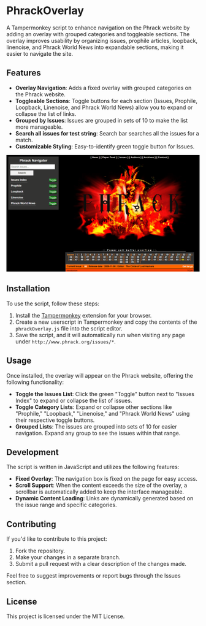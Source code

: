 # PhrackOverlay

A Tampermonkey script to enhance navigation on the Phrack website by adding an overlay with grouped categories and toggleable sections. The overlay improves usability by organizing issues, prophile articles, loopback, linenoise, and Phrack World News into expandable sections, making it easier to navigate the site.

## Features

- **Overlay Navigation**: Adds a fixed overlay with grouped categories on the Phrack website.
- **Toggleable Sections**: Toggle buttons for each section (Issues, Prophile, Loopback, Linenoise, and Phrack World News) allow you to expand or collapse the list of links.
- **Grouped by Issues**: Issues are grouped in sets of 10 to make the list more manageable.
- **Search all issues for test string**: Search bar searches all the issues for a match.
- **Customizable Styling**: Easy-to-identify green toggle button for Issues.

![GUI](https://github.com/tomemme/phrackOverlay/blob/main/guiDemo.gif)

## Installation

To use the script, follow these steps:

1. Install the [Tampermonkey](https://www.tampermonkey.net/) extension for your browser.
2. Create a new userscript in Tampermonkey and copy the contents of the `phrackOverlay.js` file into the script editor.
3. Save the script, and it will automatically run when visiting any page under `http://www.phrack.org/issues/*`.

## Usage

Once installed, the overlay will appear on the Phrack website, offering the following functionality:

- **Toggle the Issues List**: Click the green "Toggle" button next to "Issues Index" to expand or collapse the list of issues.
- **Toggle Category Lists**: Expand or collapse other sections like "Prophile," "Loopback," "Linenoise," and "Phrack World News" using their respective toggle buttons.
- **Grouped Lists**: The issues are grouped into sets of 10 for easier navigation. Expand any group to see the issues within that range.

## Development

The script is written in JavaScript and utilizes the following features:
- **Fixed Overlay**: The navigation box is fixed on the page for easy access.
- **Scroll Support**: When the content exceeds the size of the overlay, a scrollbar is automatically added to keep the interface manageable.
- **Dynamic Content Loading**: Links are dynamically generated based on the issue range and specific categories.

## Contributing

If you'd like to contribute to this project:
1. Fork the repository.
2. Make your changes in a separate branch.
3. Submit a pull request with a clear description of the changes made.

Feel free to suggest improvements or report bugs through the Issues section.

## License

This project is licensed under the MIT License.
